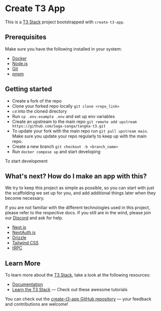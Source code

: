 # Create T3 App

This is a [T3 Stack](https://create.t3.gg/) project bootstrapped with `create-t3-app`.

## Prerequisites

Make sure you have the following installed in your system:

- [Docker](https://www.docker.com/)
- [Node.js](https://nodejs.dev/en/)
- [Git](https://git-scm.com/)
- [pnpm](https://pnpm.io/)

## Getting started

- Create a fork of the repo
- Clone your forked repo locally `git clone <repo_link>`
- `cd` into the cloned directory
- Run `cp .env.example .env` and set up env variables
- Create an upstream to the main repo `git remote add upstream https://github.com/Saga-sanga/tangka-t3.git`
- To update your fork with the main repo run `git pull upstream main`. Make sure you update your repo regularly to keep up with the main repo.
- Create a new branch `git checkout -b <branch_name>`
- Run `docker compose up` and start developing


To start development

## What's next? How do I make an app with this?

We try to keep this project as simple as possible, so you can start with just the scaffolding we set up for you, and add additional things later when they become necessary.

If you are not familiar with the different technologies used in this project, please refer to the respective docs. If you still are in the wind, please join our [Discord](https://t3.gg/discord) and ask for help.

- [Next.js](https://nextjs.org)
- [NextAuth.js](https://next-auth.js.org)
- [Drizzle](https://orm.drizzle.team)
- [Tailwind CSS](https://tailwindcss.com)
- [tRPC](https://trpc.io)

## Learn More

To learn more about the [T3 Stack](https://create.t3.gg/), take a look at the following resources:

- [Documentation](https://create.t3.gg/)
- [Learn the T3 Stack](https://create.t3.gg/en/faq#what-learning-resources-are-currently-available) — Check out these awesome tutorials

You can check out the [create-t3-app GitHub repository](https://github.com/t3-oss/create-t3-app) — your feedback and contributions are welcome!
